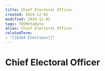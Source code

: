 ```yaml
---
title: Chief Electoral Officer
created: 2024-12-02
modified: 2024-12-02
tags: TBSMetadata
alias: Chief Electoral Officer
relatedTerm:
- "[[6164 Elections]]"
---
```

# Chief Electoral Officer
